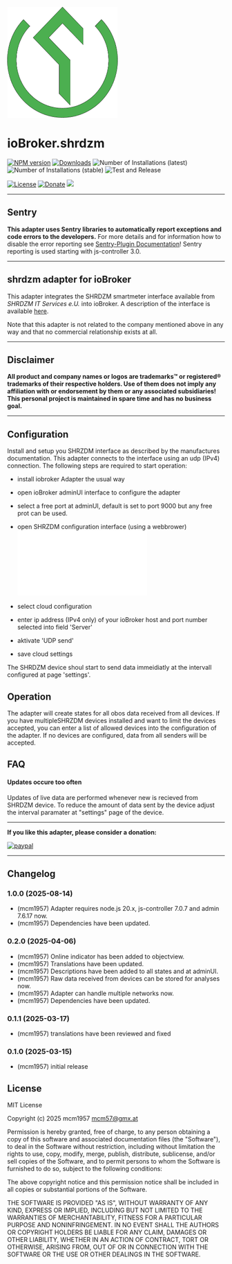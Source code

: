 ![Logo](admin/shrdzm.png)
# ioBroker.shrdzm

[![NPM version](http://img.shields.io/npm/v/iobroker.shrdzm.svg)](https://www.npmjs.com/package/iobroker.shrdzm)
[![Downloads](https://img.shields.io/npm/dm/iobroker.shrdzm.svg)](https://www.npmjs.com/package/iobroker.shrdzm)
![Number of Installations (latest)](http://iobroker.live/badges/shrdzm-installed.svg)
![Number of Installations (stable)](http://iobroker.live/badges/shrdzm-stable.svg)
![Test and Release](https://github.com/mcm4iob/ioBroker.shrdzm/workflows/Test%20and%20Release/badge.svg)

[![License](https://img.shields.io/github/license/mcm4iob/ioBroker.shrdzm?style=flat)](https://github.com/mcm4iob/ioBroker.shrdzm/blob/main/LICENSE)
[![Donate](https://img.shields.io/badge/paypal-donate%20|%20spenden-blue.svg)](https://paypal.me/mcm1957atIoBroker)
[![](https://img.shields.io/static/v1?label=Sponsor&message=%E2%9D%A4&logo=GitHub&color=%23fe8e86)](https://github.com/sponsors/mcm1957)

**************************************************************************************************************
## Sentry
**This adapter uses Sentry libraries to automatically report exceptions and code errors to the developers.**
For more details and for information how to disable the error reporting see [Sentry-Plugin Documentation](https://github.com/ioBroker/plugin-sentry#plugin-sentry)! Sentry reporting is used starting with js-controller 3.0.

**************************************************************************************************************

## shrdzm adapter for ioBroker

This adapter integrates the SHRDZM smartmeter interface available from *SHRDZM IT Services e.U.* into ioBroker. A description of the interface is available [here](https://cms.shrdzm.com/produkt/smartmeter-modul/).

Note that this adapter is not related to the company mentioned above in any way and that no commercial relationship exists at all.

**************************************************************************************************************

## Disclaimer
**All product and company names or logos are trademarks™ or registered® trademarks of their respective holders. Use of them does not imply any affiliation with or endorsement by them or any associated subsidiaries! This personal project is maintained in spare time and has no business goal.**

**************************************************************************************************************

## Configuration

Install and setup you SHRZDM interface as described by the manufactures documentation. This adapter connects to the interface using an udp (IPv4) connection. The following steps are required to start operation:

- install iobroker Adapter the usual way
- open ioBroker adminUI interface to configure the adapter
- select a free port at adminUI, default is set to port 9000 but any free prot can be used.

- open SHRZDM configuration interface (using a webbrower) 
![alt text](./doc/shrzdm-cloud.pgn)
- select cloud configuration
- enter ip address (IPv4 only) of your ioBroker host and port number selected into field 'Server'
- aktivate 'UDP send'
- save cloud settings

The SHRDZM device shoul start to send data immeidiatly at the intervall configured at page 'settings'. 

## Operation

The adapter will create states for all obos data received from all devices. If you have multipleSHRZDM devices installed and want to limit the devices accepted, you can enter a list of allowed devices into the configuration of the adapter. If no devices are configured, data from all senders will be accepted.

## FAQ

#### Updates occure too often

Updates of live data are performed whenever new is recieved from SHRDZM device. To reduce the amount of data sent by the device adjust the interval paramater at "settings" page of the device.

**************************************************************************************************************

**If you like this adapter, please consider a donation:**
  
[![paypal](https://www.paypalobjects.com/en_US/DK/i/btn/btn_donateCC_LG.gif)](https://paypal.me/mcm1957atIoBroker)

**************************************************************************************************************

## Changelog
<!--
    Placeholder for the next version (at the beginning of the line):
    ### **WORK IN PROGRESS**
-->
### 1.0.0 (2025-08-14)
* (mcm1957) Adapter requires node.js 20.x, js-controller 7.0.7 and admin 7.6.17 now.
* (mcm1957) Dependencies have been updated.

### 0.2.0 (2025-04-06)
* (mcm1957) Online indicator has been added to objectview.
* (mcm1957) Translations have been updated.
* (mcm1957) Descriptions have been added to all states and at adminUI.
* (mcm1957) Raw data received from devices can be stored for analyses now.
* (mcm1957) Adapter can handle multiple networks now. 
* (mcm1957) Dependencies have been updated.

### 0.1.1 (2025-03-17)
* (mcm1957) translations have been reviewed and fixed

### 0.1.0 (2025-03-15)
* (mcm1957) initial release

## License
MIT License

Copyright (c) 2025 mcm1957 <mcm57@gmx.at>

Permission is hereby granted, free of charge, to any person obtaining a copy
of this software and associated documentation files (the "Software"), to deal
in the Software without restriction, including without limitation the rights
to use, copy, modify, merge, publish, distribute, sublicense, and/or sell
copies of the Software, and to permit persons to whom the Software is
furnished to do so, subject to the following conditions:

The above copyright notice and this permission notice shall be included in all
copies or substantial portions of the Software.

THE SOFTWARE IS PROVIDED "AS IS", WITHOUT WARRANTY OF ANY KIND, EXPRESS OR
IMPLIED, INCLUDING BUT NOT LIMITED TO THE WARRANTIES OF MERCHANTABILITY,
FITNESS FOR A PARTICULAR PURPOSE AND NONINFRINGEMENT. IN NO EVENT SHALL THE
AUTHORS OR COPYRIGHT HOLDERS BE LIABLE FOR ANY CLAIM, DAMAGES OR OTHER
LIABILITY, WHETHER IN AN ACTION OF CONTRACT, TORT OR OTHERWISE, ARISING FROM,
OUT OF OR IN CONNECTION WITH THE SOFTWARE OR THE USE OR OTHER DEALINGS IN THE
SOFTWARE.
